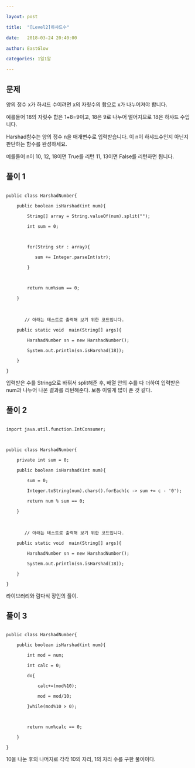 ---
layout: post
title:  "[Level2]하샤드수"
date:   2018-03-24 20:40:00
author: EastGlow
categories: 1일1알
---
## 문제

양의 정수 x가 하샤드 수이려면 x의 자릿수의 합으로 x가 나누어져야 합니다.
예를들어 18의 자릿수 합은 1+8=9이고, 18은 9로 나누어 떨어지므로 18은 하샤드 수입니다.

Harshad함수는 양의 정수 n을 매개변수로 입력받습니다. 이 n이 하샤드수인지 아닌지 판단하는 함수를 완성하세요.
예를들어 n이 10, 12, 18이면 True를 리턴 11, 13이면 False를 리턴하면 됩니다.


## 풀이 1
~~~
public class HarshadNumber{
	public boolean isHarshad(int num){
        String[] array = String.valueOf(num).split("");
        int sum = 0;

        for(String str : array){
           sum += Integer.parseInt(str);
        }

        return num%sum == 0;
	}
  
       // 아래는 테스트로 출력해 보기 위한 코드입니다.
	public static void  main(String[] args){
		HarshadNumber sn = new HarshadNumber();
		System.out.println(sn.isHarshad(18));
	}
}
~~~
입력받은 수를 String으로 바꿔서 split해준 후, 배열 안의 수를 다 더하여 입력받은 num과 나누어 나온 결과를 리턴해준다. 보통 이렇게 많이 푼 것 같다.


## 풀이 2
~~~
import java.util.function.IntConsumer;

public class HarshadNumber{
    private int sum = 0;
    public boolean isHarshad(int num){
        sum = 0;
        Integer.toString(num).chars().forEach(c -> sum += c - '0');
        return num % sum == 0;
    }

       // 아래는 테스트로 출력해 보기 위한 코드입니다.
    public static void  main(String[] args){
        HarshadNumber sn = new HarshadNumber();
        System.out.println(sn.isHarshad(18));
    }
}
~~~
라이브러리와 람다식 장인의 풀이.


## 풀이 3
~~~
public class HarshadNumber{
    public boolean isHarshad(int num){
        int mod = num;
        int calc = 0;
        do{
			calc+=(mod%10);
        	mod = mod/10;
        }while(mod%10 > 0);

        return num%calc == 0;
    }
}
~~~
10을 나눈 후의 나머지로 각각 10의 자리, 1의 자리 수를 구한 풀이이다.
